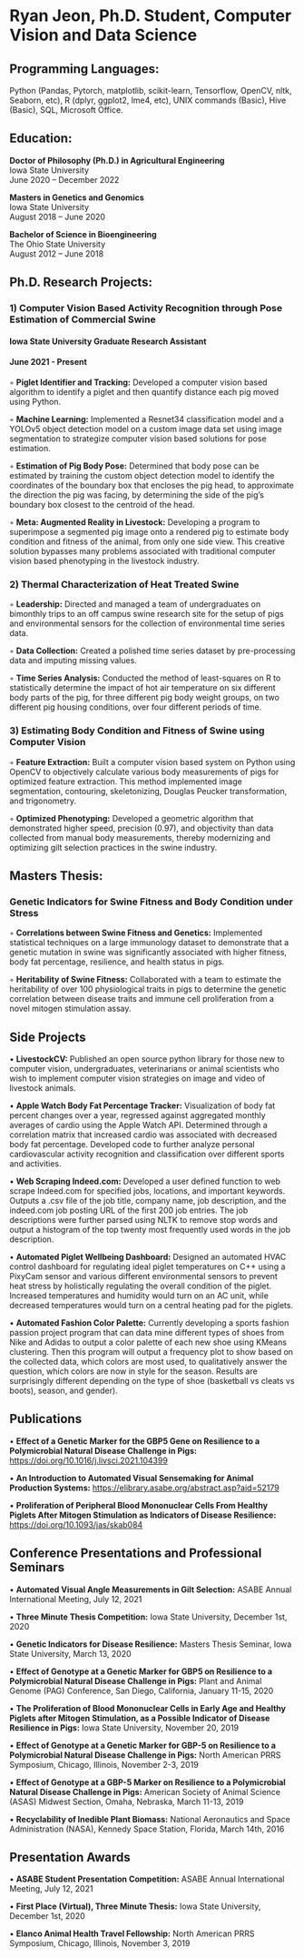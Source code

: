 # Ryan Jeon, Ph.D. Student, Computer Vision and Data Science

## Programming Languages: 
Python (Pandas, Pytorch, matplotlib, scikit-learn, Tensorflow, OpenCV, nltk, Seaborn, etc), R (dplyr, ggplot2, lme4, etc), UNIX commands (Basic), Hive (Basic), SQL, Microsoft Office.

## Education:
**Doctor of Philosophy (Ph.D.) in Agricultural Engineering** \
Iowa State University \
June 2020 – December 2022

**Masters in Genetics and Genomics**\
Iowa State University \
August 2018 – June 2020

**Bachelor of Science in Bioengineering** \
The Ohio State University \
August 2012 – June 2018


## Ph.D. Research Projects:
### 1) Computer Vision Based Activity Recognition through Pose Estimation of Commercial Swine
#### Iowa State University Graduate Research Assistant 
#### June 2021 - Present


◦ **Piglet Identifier and Tracking:** Developed a computer vision based algorithm to identify a piglet and then quantify distance each pig moved using Python.

◦ **Machine Learning:** Implemented a Resnet34 classification model and a YOLOv5 object detection model on a custom image data set using image segmentation to strategize computer vision based solutions for pose estimation.

◦ **Estimation of Pig Body Pose:** Determined that body pose can be estimated by training the custom object detection model to identify the coordinates of the boundary box that encloses the pig head, to approximate the direction the pig was facing, by determining the side of the pig’s boundary box closest to the centroid of the head.

◦ **Meta: Augmented Reality in Livestock:** Developing a program to superimpose a segmented pig image onto a rendered pig to estimate body condition and fitness of the animal, from only one side view. This creative solution bypasses many problems associated with traditional computer vision based phenotyping in the livestock industry.

### 2) Thermal Characterization of Heat Treated Swine
◦ **Leadership:** Directed and managed a team of undergraduates on bimonthly trips to an off campus swine research site for the setup of pigs and environmental sensors for the collection of environmental time series data.

◦ **Data Collection:** Created a polished time series dataset by pre-processing data and imputing missing values.

◦ **Time Series Analysis:** Conducted the method of least-squares on R to statistically determine the impact of hot
air temperature on six different body parts of the pig, for three different pig body weight groups, on two different pig housing conditions, over four different periods of time.

### 3) Estimating Body Condition and Fitness of Swine using Computer Vision
◦ **Feature Extraction:** Built a computer vision based system on Python using OpenCV to objectively calculate various body measurements of pigs for optimized feature extraction. This method implemented image segmentation, contouring, skeletonizing, Douglas Peucker transformation, and trigonometry.

◦ **Optimized Phenotyping:** Developed a geometric algorithm that demonstrated higher speed, precision (0.97), and objectivity than data collected from manual body measurements, thereby modernizing and optimizing gilt selection practices in the swine industry.

## Masters Thesis: 
### Genetic Indicators for Swine Fitness and Body Condition under Stress 
◦ **Correlations between Swine Fitness and Genetics:** Implemented statistical techniques on a large immunology dataset to demonstrate that a genetic mutation in swine was significantly associated with higher fitness, body fat percentage, resilience, and health status in pigs.

◦ **Heritability of Swine Fitness:** Collaborated with a team to estimate the heritability of over 100 physiological traits in pigs to determine the genetic correlation between disease traits and immune cell proliferation from a novel mitogen stimulation assay.




## Side Projects
• **LivestockCV:** Published an open source python library for those new to computer vision, undergraduates, veterinarians or animal scientists who wish to implement computer vision strategies on image and video of livestock animals.

• **Apple Watch Body Fat Percentage Tracker:** Visualization of body fat percent changes over a year, regressed against aggregated monthly averages of cardio using the Apple Watch API. Determined through a correlation matrix that increased cardio was associated with decreased body fat percentage. Developed code to further analyze personal cardiovascular activity recognition and classification over different sports and activities.

• **Web Scraping Indeed.com:** Developed a user defined function to web scrape Indeed.com for specified jobs, locations, and important keywords. Outputs a .csv file of the job title, company name, job description, and the indeed.com job posting URL of the first 200 job entries. The job descriptions were further parsed using NLTK to remove stop words and output a histogram of the top twenty most frequently used words in the job description.

• **Automated Piglet Wellbeing Dashboard:** Designed an automated HVAC control dashboard for regulating ideal piglet temperatures on C++ using a PixyCam sensor and various different environmental sensors to prevent heat stress by holistically regulating the overall condition of the piglet. Increased temperatures and humidity would turn on an AC unit, while decreased temperatures would turn on a central heating pad for the piglets.

• **Automated Fashion Color Palette:** Currently developing a sports fashion passion project program that can data mine different types of shoes from Nike and Adidas to output a color palette of each new shoe using KMeans clustering. Then this program will output a frequency plot to show based on the collected data, which colors are most used, to qualitatively answer the question, which colors are now in style for the season. Results are surprisingly different depending on the type of shoe (basketball vs cleats vs boots), season, and gender).

## Publications
• **Effect of a Genetic Marker for the GBP5 Gene on Resilience to a Polymicrobial Natural Disease Challenge in Pigs:** https://doi.org/10.1016/j.livsci.2021.104399

• **An Introduction to Automated Visual Sensemaking for Animal Production Systems:** https://elibrary.asabe.org/abstract.asp?aid=52179

• **Proliferation of Peripheral Blood Mononuclear Cells From Healthy Piglets After Mitogen Stimulation as Indicators of Disease Resilience:** https://doi.org/10.1093/jas/skab084

## Conference Presentations and Professional Seminars

• **Automated Visual Angle Measurements in Gilt Selection:** ASABE Annual International Meeting, July 12, 2021

• **Three Minute Thesis Competition:** Iowa State University, December 1st, 2020

• **Genetic Indicators for Disease Resilience:** Masters Thesis Seminar, Iowa State University, March 13, 2020

• **Effect of Genotype at a Genetic Marker for GBP5 on Resilience to a Polymicrobial Natural Disease
Challenge in Pigs:** Plant and Animal Genome (PAG) Conference, San Diego, California, January 11-15, 2020

• **The Proliferation of Blood Mononuclear Cells in Early Age and Healthy Piglets after Mitogen
Stimulation, as a Possible Indicator of Disease Resilience in Pigs:** Iowa State University, November 20, 2019

• **Effect of Genotype at a Genetic Marker for GBP-5 on Resilience to a Polymicrobial Natural Disease
Challenge in Pigs:** North American PRRS Symposium, Chicago, Illinois, November 2-3, 2019

• **Effect of Genotype at a GBP-5 Marker on Resilience to a Polymicrobial Natural Disease Challenge in
Pigs:** American Society of Animal Science (ASAS) Midwest Section, Omaha, Nebraska, March 11-13, 2019

• **Recyclability of Inedible Plant Biomass:** National Aeronautics and Space Administration (NASA), Kennedy Space
Station, Florida, March 14th, 2016

## Presentation Awards
• **ASABE Student Presentation Competition:** ASABE Annual International Meeting, July 12, 2021

• **First Place (Virtual), Three Minute Thesis:** Iowa State University, December 1st, 2020

• **Elanco Animal Health Travel Fellowship:** North American PRRS Symposium, Chicago, Illinois, November 3, 2019
